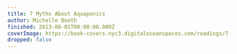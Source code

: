 ```yaml
---
title: 7 Myths About Aquaponics
author: Michelle Booth
finished: 2013-08-01T00:00:00.000Z
coverImage: https://book-covers.nyc3.digitaloceanspaces.com/readings/7-myths-about-aquaponics-01.jpg
dropped: false
---
```


